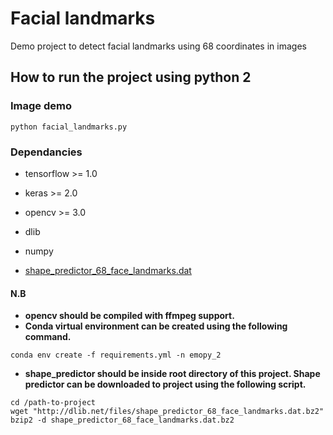 # Facial landmarks
Demo project to detect facial landmarks using 68 coordinates in images



## How to run the project using python 2
### Image demo

```
python facial_landmarks.py
```

### Dependancies

* tensorflow >= 1.0
* keras >= 2.0
* opencv >= 3.0
* dlib 
* numpy

* [shape_predictor_68_face_landmarks.dat][sp]

#### N.B

* **opencv should be compiled with ffmpeg support.**
* **Conda virtual environment can be created using the following command.**

 ```
 conda env create -f requirements.yml -n emopy_2
 ```
* **shape_predictor should be inside root directory of this project. Shape predictor can be downloaded to project using the following script.**
```
cd /path-to-project
wget "http://dlib.net/files/shape_predictor_68_face_landmarks.dat.bz2"
bzip2 -d shape_predictor_68_face_landmarks.dat.bz2
```

 [sp]: http://dlib.net/files/shape_predictor_68_face_landmarks.dat.bz2
